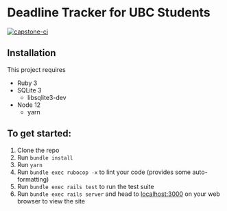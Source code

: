 Deadline Tracker for UBC Students
=================================
[![capstone-ci](https://github.com/Griffin-Brome/Capstone/actions/workflows/capstone.yml/badge.svg)](https://github.com/Griffin-Brome/Capstone/actions/workflows/capstone.yml)

Installation
------------
This project requires 
- Ruby 3
- SQLite 3
  - libsqlite3-dev 
- Node 12
  - yarn


To get started:
---------------
1. Clone the repo
2. Run `bundle install`
3. Run `yarn`
4. Run `bundle exec rubocop -x` to lint your code (provides some auto-formatting)
5. Run `bundle exec rails test` to run the test suite
6. Run `bundle exec rails server` and head to [localhost:3000](http://localhost:3000) on your web browser to view the site
